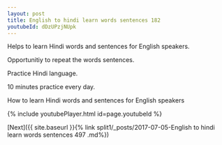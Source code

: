 ```yaml
---
layout: post
title: English to hindi learn words sentences 182 
youtubeId: dDzUPzjNUpk
---
```

 
 
Helps to learn Hindi words and sentences for English speakers.

Opportunitiy to repeat the words sentences. 

Practice Hindi language. 
 
10 minutes practice every day. 
 
How to learn Hindi words and sentences for English speakers 
 
{% include youtubePlayer.html id=page.youtubeId %}
 
 
[Next]({{ site.baseurl }}{% link  split1/_posts/2017-07-05-English to hindi learn words sentences 497 .md%})
 
